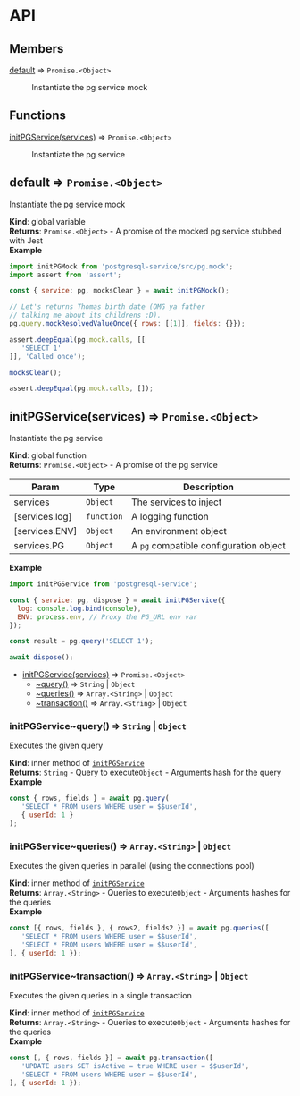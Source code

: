 # API
## Members

<dl>
<dt><a href="#default">default</a> ⇒ <code>Promise.&lt;Object&gt;</code></dt>
<dd><p>Instantiate the pg service mock</p>
</dd>
</dl>

## Functions

<dl>
<dt><a href="#initPGService">initPGService(services)</a> ⇒ <code>Promise.&lt;Object&gt;</code></dt>
<dd><p>Instantiate the pg service</p>
</dd>
</dl>

<a name="default"></a>

## default ⇒ <code>Promise.&lt;Object&gt;</code>
Instantiate the pg service mock

**Kind**: global variable  
**Returns**: <code>Promise.&lt;Object&gt;</code> - A promise of the mocked pg service stubbed with Jest  
**Example**  
```js
import initPGMock from 'postgresql-service/src/pg.mock';
import assert from 'assert';

const { service: pg, mocksClear } = await initPGMock();

// Let's returns Thomas birth date (OMG ya father
// talking me about its childrens :D).
pg.query.mockResolvedValueOnce({ rows: [[1]], fields: {}});

assert.deepEqual(pg.mock.calls, [[
   'SELECT 1'
]], 'Called once');

mocksClear();

assert.deepEqual(pg.mock.calls, []);
```
<a name="initPGService"></a>

## initPGService(services) ⇒ <code>Promise.&lt;Object&gt;</code>
Instantiate the pg service

**Kind**: global function  
**Returns**: <code>Promise.&lt;Object&gt;</code> - A promise of the pg service  

| Param | Type | Description |
| --- | --- | --- |
| services | <code>Object</code> | The services to inject |
| [services.log] | <code>function</code> | A logging function |
| [services.ENV] | <code>Object</code> | An environment object |
| services.PG | <code>Object</code> | A `pg` compatible configuration object |

**Example**  
```js
import initPGService from 'postgresql-service';

const { service: pg, dispose } = await initPGService({
  log: console.log.bind(console),
  ENV: process.env, // Proxy the PG_URL env var
});

const result = pg.query('SELECT 1');

await dispose();
```

* [initPGService(services)](#initPGService) ⇒ <code>Promise.&lt;Object&gt;</code>
    * [~query()](#initPGService..query) ⇒ <code>String</code> \| <code>Object</code>
    * [~queries()](#initPGService..queries) ⇒ <code>Array.&lt;String&gt;</code> \| <code>Object</code>
    * [~transaction()](#initPGService..transaction) ⇒ <code>Array.&lt;String&gt;</code> \| <code>Object</code>

<a name="initPGService..query"></a>

### initPGService~query() ⇒ <code>String</code> \| <code>Object</code>
Executes the given query

**Kind**: inner method of [<code>initPGService</code>](#initPGService)  
**Returns**: <code>String</code> - Query to execute<code>Object</code> - Arguments hash for the query  
**Example**  
```js
const { rows, fields } = await pg.query(
   'SELECT * FROM users WHERE user = $$userId',
   { userId: 1 }
);
```
<a name="initPGService..queries"></a>

### initPGService~queries() ⇒ <code>Array.&lt;String&gt;</code> \| <code>Object</code>
Executes the given queries in parallel (using the connections pool)

**Kind**: inner method of [<code>initPGService</code>](#initPGService)  
**Returns**: <code>Array.&lt;String&gt;</code> - Queries to execute<code>Object</code> - Arguments hashes for the queries  
**Example**  
```js
const [{ rows, fields }, { rows2, fields2 }] = await pg.queries([
   'SELECT * FROM users WHERE user = $$userId',
   'SELECT * FROM users WHERE user = $$userId',
], { userId: 1 });
```
<a name="initPGService..transaction"></a>

### initPGService~transaction() ⇒ <code>Array.&lt;String&gt;</code> \| <code>Object</code>
Executes the given queries in a single transaction

**Kind**: inner method of [<code>initPGService</code>](#initPGService)  
**Returns**: <code>Array.&lt;String&gt;</code> - Queries to execute<code>Object</code> - Arguments hashes for the queries  
**Example**  
```js
const [, { rows, fields }] = await pg.transaction([
   'UPDATE users SET isActive = true WHERE user = $$userId',
   'SELECT * FROM users WHERE user = $$userId',
], { userId: 1 });
```
